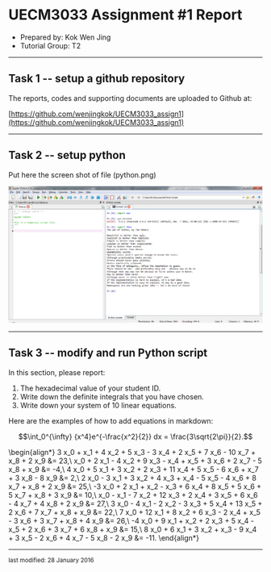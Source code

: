 UECM3033 Assignment #1 Report
========================================================

- Prepared by: Kok Wen Jing
- Tutorial Group: T2

--------------------------------------------------------

## Task 1 -- setup a github repository

The reports, codes and supporting documents are uploaded to Github at: 

[https://github.com/wenjingkok/UECM3033_assign1](https://github.com/wenjingkok/UECM3033_assign1)


---------------------------------------------------------

## Task 2 -- setup python

Put here the screen shot of file (python.png)

![python.png](python.png)


------------------------------------------------------------

## Task 3 -- modify and run Python script

In this section, please report:

1. The hexadecimal value of your student ID.
2. Write down the definite integrals that you have chosen.
3. Write down your system of 10 linear equations.

Here are the examples of how to add equations in markdown:

$$\int_0^{\infty} {x^4}e^{-\frac{x^2}{2}} dx = \frac{3\sqrt{2\pi}}{2}.$$

\begin{align*}
3 x_0 + x_1 + 4 x_2 + 5 x_3 - 3 x_4 + 2 x_5 + 7 x_6 - 10 x_7 + x_8 + 2 x_9 &= 23,\\
x_0 + 2 x_1 - 4 x_2 + 9 x_3 - x_4 + x_5 + 3 x_6 + 2 x_7 - 5 x_8 + x_9 &= -4,\\
4 x_0 + 5 x_1 + 3 x_2 + 2 x_3 + 11 x_4 + 5 x_5 - 6 x_6 + x_7 + 3 x_8 - 8 x_9 &= 2,\\
2 x_0 - 3 x_1 + 3 x_2 + 4 x_3 + x_4 - 5 x_5 - 4 x_6 + 8 x_7 + x_8 + 2 x_9 &= 25,\\
-3 x_0 + 2 x_1 + x_2 - x_3 + 6 x_4 + 8 x_5 + 5 x_6 + 5 x_7 + x_8 + 3 x_9 &= 10,\\
x_0 - x_1 - 7 x_2 + 12 x_3 + 2 x_4 + 3 x_5 + 6 x_6 - 4 x_7 + 4 x_8 + 2 x_9 &= 27,\\
3 x_0 - 4 x_1 - 2 x_2 - 3 x_3 + 5 x_4 + 13 x_5 + 2 x_6 + 7 x_7 + x_8 + x_9 &= 22,\\
7 x_0 + 12 x_1 + 8 x_2 + 6 x_3 - 2 x_4 + x_5 - 3 x_6 + 3 x_7 + x_8 + 4 x_9 &= 26,\\
-4 x_0 + 9 x_1 + x_2 + 2 x_3 + 5 x_4 - x_5 + 2 x_6 + 3 x_7 + 6 x_8 + x_9 &= 15,\\
8 x_0 + 6 x_1 + 3 x_2 + x_3 - 9 x_4 + 3 x_5 - 2 x_6 + 4 x_7 - 5 x_8 - 2 x_9 &= -11.
\end{align*}

-----------------------------------

<sup>last modified: 28 January 2016</sup>
